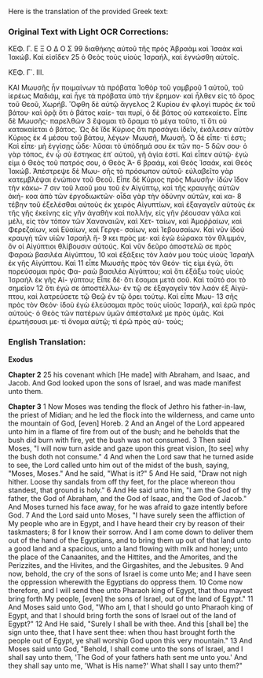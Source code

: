 Here is the translation of the provided Greek text:

### Original Text with Light OCR Corrections:
ΚΕΦ. Γ.               Ε Ξ Ο Δ Ο Σ 99
διαθήκης αὐτοῦ τῆς πρὸς Ἀβραὰμ καὶ Ἰσαὰκ καὶ Ἰακώβ. Καὶ εἰσῖδεν 25
ὁ Θεὸς τοὺς υἱοὺς Ἰσραήλ, καὶ ἐγνώσθη αὐτοῖς.

ΚΕΦ. Γ΄. ΙΙΙ.

ΚΑΙ Μωυσῆς ἦν ποιμαίνων τὰ πρόβατα Ἰοθὸρ τοῦ γαμβροῦ 1
αὐτοῦ, τοῦ ἱερέως Μαδιάμ, καὶ ἦγε τὰ πρόβατα ὑπὸ τὴν ἔρημον·
καὶ ἦλθεν εἰς τὸ ὄρος τοῦ Θεοῦ, Χωρήβ. Ὄφθη δὲ αὐτῷ ἄγγελος 2
Κυρίου ἐν φλογὶ πυρὸς ἐκ τοῦ βάτου· καὶ ὁρᾷ ὅτι ὁ βάτος καίε-
ται πυρί, ὁ δὲ βάτος οὐ κατεκαίετο. Εἶπε δὲ Μωυσῆς· παρελθὼν 3
ἔψομαι τὸ ὅραμα τὸ μέγα τοῦτο, τί ὅτι οὐ κατακαίεται ὁ βάτος.
Ὡς δὲ ἴδε Κύριος ὅτι προσάγει ἰδεῖν, ἐκάλεσεν αὐτὸν Κύριος ἐκ 4
μέσου τοῦ βάτου, λέγων· Μωυσῆ, Μωυσῆ. Ὁ δὲ εἶπε· τί ἐστι;
Καὶ εἶπε· μὴ ἐγγίσῃς ὧδε· λῦσαι τὸ ὑπόδημά σου ἐκ τῶν πο- 5
δῶν σου· ὁ γὰρ τόπος, ἐν ᾧ σὺ ἔστηκας ἐπ᾿ αὐτοῦ, γῆ ἁγία ἐστί.
Καὶ εἶπεν αὐτῷ· ἐγώ εἰμι ὁ Θεὸς τοῦ πατρός σου, ὁ Θεὸς Ἀ- 6
βραάμ, καὶ Θεὸς Ἰσαάκ, καὶ Θεὸς Ἰακώβ. Ἀπέστρεψε δὲ Μωυ-
σῆς τὸ πρόσωπον αὐτοῦ· εὐλαβεῖτο γὰρ κατεμβλέψαι ἐνώπιον
τοῦ Θεοῦ. Εἶπε δὲ Κύριος πρὸς Μωυσῆν· ἰδὼν ἴδον τὴν κάκω- 7
σιν τοῦ λαοῦ μου τοῦ ἐν Αἰγύπτῳ, καὶ τῆς κραυγῆς αὐτῶν ἀκή-
κοα ἀπὸ τῶν ἐργοδιωκτῶν· οἶδα γὰρ τὴν ὀδύνην αὐτῶν, καὶ κα- 8
τέβην τοῦ ἐξελέσθαι αὐτοὺς ἐκ χειρὸς Αἰγυπτίων, καὶ ἐξαγαγεῖν
αὐτοὺς ἐκ τῆς γῆς ἐκείνης εἰς γῆν ἀγαθὴν καὶ πολλήν, εἰς γῆν
ῥέουσαν γάλα καὶ μέλι, εἰς τὸν τόπον τῶν Χαναναιῶν, καὶ Χετ-
ταίων, καὶ Ἀμοῤῥαίων, καὶ Φερεζαίων, καὶ Εὐαίων, καὶ Γεργε-
σαίων, καὶ Ἰεβουσαίων. Καὶ νῦν ἰδοὺ κραυγὴ τῶν υἱῶν Ἰσραὴλ ἤ- 9
κει πρὸς με· καὶ ἐγὼ ἑώρακα τὸν θλιμμόν, ὃν οἱ Αἰγύπτιοι θλίβουσιν
αὐτούς. Καὶ νῦν δεῦρο ἀποστελῶ σε πρὸς Φαραὼ βασιλέα Αἰγύπτου, 10
καὶ ἐξάξεις τὸν λαόν μου τοὺς υἱοὺς Ἰσραὴλ ἐκ γῆς Αἰγύπτου. Καὶ 11
εἶπε Μωυσῆς πρὸς τὸν Θεόν· τίς εἰμι ἐγώ, ὅτι πορεύσομαι πρὸς Φα-
ραὼ βασιλέα Αἰγύπτου; καὶ ὅτι ἐξάξω τοὺς υἱοὺς Ἰσραὴλ ἐκ γῆς Αἰ-
γύπτου; Εἶπε δέ· ὅτι ἔσομαι μετὰ σοῦ. Καὶ τοῦτό σοι τὸ σημεῖον 12
ὅτι ἐγώ σε ἀποστέλλω· ἐν τῷ σε ἐξαγαγεῖν τὸν λαὸν ἐξ Αἰγύ-
πτου, καὶ λατρεύσετε τῷ Θεῷ ἐν τῷ ὄρει τούτῳ. Καὶ εἶπε Μωυ- 13
σῆς πρὸς τὸν Θεόν· ἰδοὺ ἐγὼ ἐλεύσομαι πρὸς τοὺς υἱοὺς Ἰσραήλ,
καὶ ἐρῶ πρὸς αὐτούς· ὁ Θεὸς τῶν πατέρων ὑμῶν ἀπέσταλκέ με
πρὸς ὑμᾶς. Καὶ ἐρωτήσουσι με· τί ὄνομα αὐτῷ; τί ἐρῶ πρὸς αὐ-
τούς;

### English Translation:

**Exodus**

**Chapter 2**
25 his covenant which [He made] with Abraham, and Isaac, and Jacob. And God looked upon the sons of Israel, and was made manifest unto them.

**Chapter 3**
1 Now Moses was tending the flock of Jethro his father-in-law, the priest of Midian; and he led the flock into the wilderness, and came unto the mountain of God, [even] Horeb.
2 And an Angel of the Lord appeared unto him in a flame of fire from out of the bush; and he beholds that the bush did burn with fire, yet the bush was not consumed.
3 Then said Moses, "I will now turn aside and gaze upon this great vision, [to see] why the bush doth not consume."
4 And when the Lord saw that he turned aside to see, the Lord called unto him out of the midst of the bush, saying, "Moses, Moses." And he said, "What is it?"
5 And He said, "Draw not nigh hither. Loose thy sandals from off thy feet, for the place whereon thou standest, that ground is holy."
6 And He said unto him, "I am the God of thy father, the God of Abraham, and the God of Isaac, and the God of Jacob." And Moses turned his face away, for he was afraid to gaze intently before God.
7 And the Lord said unto Moses, "I have surely seen the affliction of My people who are in Egypt, and I have heard their cry by reason of their taskmasters;
8 for I know their sorrow. And I am come down to deliver them out of the hand of the Egyptians, and to bring them up out of that land unto a good land and a spacious, unto a land flowing with milk and honey; unto the place of the Canaanites, and the Hittites, and the Amorites, and the Perizzites, and the Hivites, and the Girgashites, and the Jebusites.
9 And now, behold, the cry of the sons of Israel is come unto Me; and I have seen the oppression wherewith the Egyptians do oppress them.
10 Come now therefore, and I will send thee unto Pharaoh king of Egypt, that thou mayest bring forth My people, [even] the sons of Israel, out of the land of Egypt."
11 And Moses said unto God, "Who am I, that I should go unto Pharaoh king of Egypt, and that I should bring forth the sons of Israel out of the land of Egypt?"
12 And He said, "Surely I shall be with thee. And this [shall be] the sign unto thee, that I have sent thee: when thou hast brought forth the people out of Egypt, ye shall worship God upon this very mountain."
13 And Moses said unto God, "Behold, I shall come unto the sons of Israel, and I shall say unto them, 'The God of your fathers hath sent me unto you.' And they shall say unto me, 'What is His name?' What shall I say unto them?"